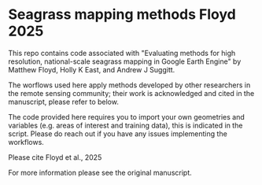 # Seagrass mapping methods Floyd 2025

This repo contains code associated with "Evaluating methods for high resolution, national-scale seagrass mapping in Google Earth Engine" by Matthew Floyd, Holly K East, and Andrew J Suggitt. 

The worflows used here apply methods developed by other researchers in the remote sensing community; their work is acknowledged and cited in the manuscript, please refer to below.

The code provided here requires you to import your own geometries and variables (e.g. areas of interest and training data), this is indicated in the script. Please do reach out if you have any issues implementing the workflows.

Please cite Floyd et al., 2025 


For more information please see the original manuscript.
